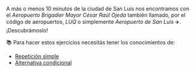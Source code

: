 A más o menos 10 minutos de la ciudad de San Luis nos encontramos con el _Aeropuerto Brigadier Mayor César Raúl Ojeda_  también llamado, por el código de aeropuertos, _LUQ_ o simplemente _Aeropuerto de San Luis_ :airplane:. ¡Descubrámoslo!

:books: Para hacer estos ejercicios necesitás tener los conocimientos de: 

* [Repetición simple](https://mumuki.io/primaria.sanluis/chapters/149-un-dia-irrepetible-con-las-abejas)
* [Alternativa condicional](https://mumuki.io/primaria.sanluis/chapters/150-una-heladeria-con-alternativas)